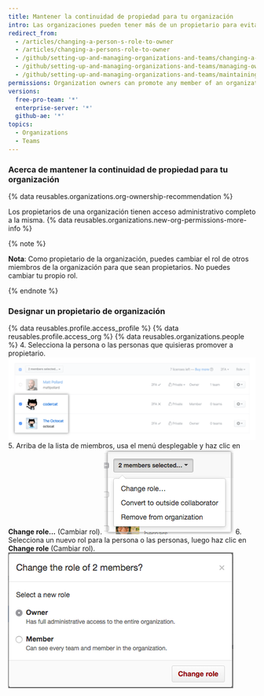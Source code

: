 ```yaml
---
title: Mantener la continuidad de propiedad para tu organización
intro: Las organizaciones pueden tener más de un propietario para evitar las intermitencias de propiedad.
redirect_from:
  - /articles/changing-a-person-s-role-to-owner
  - /articles/changing-a-persons-role-to-owner
  - /github/setting-up-and-managing-organizations-and-teams/changing-a-persons-role-to-owner
  - /github/setting-up-and-managing-organizations-and-teams/managing-ownership-continuity-for-your-organization
  - /github/setting-up-and-managing-organizations-and-teams/maintaining-ownership-continuity-for-your-organization
permissions: Organization owners can promote any member of an organization to an organization owner.
versions:
  free-pro-team: '*'
  enterprise-server: '*'
  github-ae: '*'
topics:
  - Organizations
  - Teams
---
```


### Acerca de mantener la continuidad de propiedad para tu organización

{% data reusables.organizations.org-ownership-recommendation %}

Los propietarios de una organización tienen acceso administrativo completo a la misma. {% data reusables.organizations.new-org-permissions-more-info %}

{% note %}

**Nota**: Como propietario de la organización, puedes cambiar el rol de otros miembros de la organización para que sean propietarios. No puedes cambiar tu propio rol.

{% endnote %}

### Designar un propietario de organización

{% data reusables.profile.access_profile %}
{% data reusables.profile.access_org %}
{% data reusables.organizations.people %}
4. Selecciona la persona o las personas que quisieras promover a propietario. ![Lista de miembros con dos miembros seleccionados](/assets/images/help/teams/list-of-members-selected-bulk.png)
5. Arriba de la lista de miembros, usa el menú desplegable y haz clic en **Change role...** (Cambiar rol). ![Menú desplegable con la opción para eliminar miembros](/assets/images/help/teams/user-bulk-management-options.png)
6. Selecciona un nuevo rol para la persona o las personas, luego haz clic en **Change role** (Cambiar rol). ![Botones de opción con roles de propietario y miembros y botón Change role (Cambiar rol)](/assets/images/help/teams/select-and-confirm-new-role-bulk.png)
